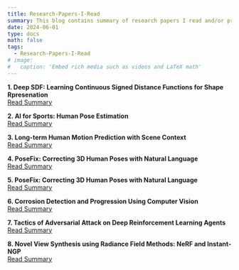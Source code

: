 ```yaml
---
title: Research-Papers-I-Read
summary: This blog contains summary of research papers I read and/or presented.
date: 2024-06-01
type: docs
math: false
tags:
  - Research-Papers-I-Read
# image:
#   caption: 'Embed rich media such as videos and LaTeX math'
---
```


**1. Deep SDF: Learning Continuous Signed Distance Functions for Shape Rpresenation**
<br>[Read Summary](https://github.com/prakashknaikade/Papers-I-Read/blob/main/DeepSDF-Paper.pdf)

**2. AI for Sports: Human Pose Estimation**
<br>[Read Summary](https://github.com/prakashknaikade/Papers-I-Read/blob/main/Human-Pose-Estimation.pdf)

**3. Long-term Human Motion Prediction with Scene Context**
<br>[Read Summary](https://github.com/prakashknaikade/Papers-I-Read/blob/main/Human-Motion-Prediction.pdf)

**4. PoseFix: Correcting 3D Human Poses with Natural Language**
<br>[Read Summary](https://github.com/prakashknaikade/Papers-I-Read/blob/main/PoseFix_Correcting-3D-Human-Poses-with-Natural-Language.pdf)

**5. PoseFix: Correcting 3D Human Poses with Natural Language**
<br>[Read Summary](https://github.com/prakashknaikade/Papers-I-Read/blob/main/PoseFix_Correcting-3D-Human-Poses-with-Natural-Language.pdf)

**6. Corrosion Detection and Progression Using Computer Vision**
<br>[Read Summary](https://github.com/prakashknaikade/Papers-I-Read/blob/main/PoseFix_Correcting-3D-Human-Poses-with-Natural-Language.pdf)

**7. Tactics of Adversarial Attack on Deep Reinforcement Learning Agents**
<br>[Read Summary](https://github.com/prakashknaikade/Papers-I-Read/blob/main/Tactics-of-Adversarial-Attack-on-Deep-Reinforcement-Learning-Agents.pdf)

**8. Novel View Synthesis using Radiance Field Methods: NeRF and Instant-NGP**
<br>[Read Summary](https://docs.google.com/presentation/d/1HAcz7obNXgOj83u2HZmXaANHG31Tw3cxV1-rgsaYjNU/edit?usp=sharing)












<!-- [Hugo Blox Builder](https://hugoblox.com) is designed to give technical content creators a seamless experience. You can focus on the content and the Hugo Blox Builder which this template is built upon handles the rest.

**Embed videos, podcasts, code, LaTeX math, and even test students!**

On this page, you'll find some examples of the types of technical content that can be rendered with Hugo Blox.

## Video

Teach your course by sharing videos with your students. Choose from one of the following approaches:

{{< youtube D2vj0WcvH5c >}}

**Youtube**:

    {{</* youtube w7Ft2ymGmfc */>}}

**Bilibili**:

    {{</* bilibili id="BV1WV4y1r7DF" */>}}

**Video file**

Videos may be added to a page by either placing them in your `assets/media/` media library or in your [page's folder](https://gohugo.io/content-management/page-bundles/), and then embedding them with the _video_ shortcode:

    {{</* video src="my_video.mp4" controls="yes" */>}}

## Podcast

You can add a podcast or music to a page by placing the MP3 file in the page's folder or the media library folder and then embedding the audio on your page with the _audio_ shortcode:

    {{</* audio src="ambient-piano.mp3" */>}}

Try it out:

{{< audio src="ambient-piano.mp3" >}}

## Test students

Provide a simple yet fun self-assessment by revealing the solutions to challenges with the `spoiler` shortcode:

```markdown
{{</* spoiler text="👉 Click to view the solution" */>}}
You found me!
{{</* /spoiler */>}}
```

renders as

{{< spoiler text="👉 Click to view the solution" >}} You found me 🎉 {{< /spoiler >}}

## Math

Hugo Blox Builder supports a Markdown extension for $\LaTeX$ math. You can enable this feature by toggling the `math` option in your `config/_default/params.yaml` file.

To render _inline_ or _block_ math, wrap your LaTeX math with `{{</* math */>}}$...${{</* /math */>}}` or `{{</* math */>}}$$...$${{</* /math */>}}`, respectively.

{{% callout note %}}
We wrap the LaTeX math in the Hugo Blox _math_ shortcode to prevent Hugo rendering our math as Markdown.
{{% /callout %}}

Example **math block**:

```latex
{{</* math */>}}
$$
\gamma_{n} = \frac{ \left | \left (\mathbf x_{n} - \mathbf x_{n-1} \right )^T \left [\nabla F (\mathbf x_{n}) - \nabla F (\mathbf x_{n-1}) \right ] \right |}{\left \|\nabla F(\mathbf{x}_{n}) - \nabla F(\mathbf{x}_{n-1}) \right \|^2}
$$
{{</* /math */>}}
```

renders as

{{< math >}}
$$\gamma_{n} = \frac{ \left | \left (\mathbf x_{n} - \mathbf x_{n-1} \right )^T \left [\nabla F (\mathbf x_{n}) - \nabla F (\mathbf x_{n-1}) \right ] \right |}{\left \|\nabla F(\mathbf{x}_{n}) - \nabla F(\mathbf{x}_{n-1}) \right \|^2}$$
{{< /math >}}

Example **inline math** `{{</* math */>}}$\nabla F(\mathbf{x}_{n})${{</* /math */>}}` renders as {{< math >}}$\nabla F(\mathbf{x}_{n})${{< /math >}}.

Example **multi-line math** using the math linebreak (`\\`):

```latex
{{</* math */>}}
$$f(k;p_{0}^{*}) = \begin{cases}p_{0}^{*} & \text{if }k=1, \\
1-p_{0}^{*} & \text{if }k=0.\end{cases}$$
{{</* /math */>}}
```

renders as

{{< math >}}

$$
f(k;p_{0}^{*}) = \begin{cases}p_{0}^{*} & \text{if }k=1, \\
1-p_{0}^{*} & \text{if }k=0.\end{cases}
$$

{{< /math >}}

## Code

Hugo Blox Builder utilises Hugo's Markdown extension for highlighting code syntax. The code theme can be selected in the `config/_default/params.yaml` file.


    ```python
    import pandas as pd
    data = pd.read_csv("data.csv")
    data.head()
    ```

renders as

```python
import pandas as pd
data = pd.read_csv("data.csv")
data.head()
```

## Inline Images

```go
{{</* icon name="python" */>}} Python
```

renders as

{{< icon name="python" >}} Python

## Did you find this page helpful? Consider sharing it 🙌 -->
